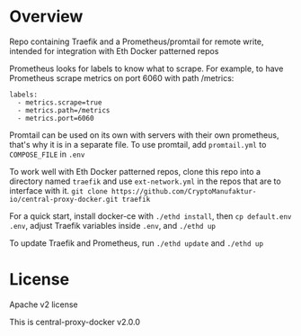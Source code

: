 # Overview

Repo containing Traefik and a Prometheus/promtail for remote write, intended for integration with Eth Docker patterned repos

Prometheus looks for labels to know what to scrape. For example, to have Prometheus scrape metrics on port 6060 with
path /metrics:

```
labels:
  - metrics.scrape=true
  - metrics.path=/metrics
  - metrics.port=6060
```

Promtail can be used on its own with servers with their own prometheus, that's why it is in a separate file.
To use promtail, add `promtail.yml` to `COMPOSE_FILE` in `.env`


To work well with Eth Docker patterned repos, clone this repo into a directory named `traefik` and
use `ext-network.yml` in the repos that are to interface with it.
`git clone https://github.com/CryptoManufaktur-io/central-proxy-docker.git traefik`

For a quick start, install docker-ce with `./ethd install`, then `cp default.env .env`, adjust Traefik variables
inside `.env`, and `./ethd up`

To update Traefik and Prometheus, run `./ethd update` and `./ethd up`

# License

Apache v2 license

This is central-proxy-docker v2.0.0
